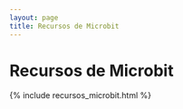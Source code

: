 ```yaml
---
layout: page
title: Recursos de Microbit
---
```



<h1 class="center">Recursos de Microbit</h1>


<div id="galeria">{% include recursos_microbit.html %}</div>

&nbsp;
